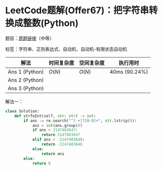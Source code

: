 # LeetCode题解(Offer67)：把字符串转换成整数(Python)

题目：[原题链接](https://leetcode-cn.com/problems/ba-zi-fu-chuan-zhuan-huan-cheng-zheng-shu-lcof/)（中等）

标签：字符串、正则表达式、自动机、自动机-有限状态自动机

| 解法           | 时间复杂度 | 空间复杂度 | 执行用时      |
| -------------- | ---------- | ---------- | ------------- |
| Ans 1 (Python) | $O(N)$     | $O(N)$     | 40ms (90.24%) |
| Ans 2 (Python) |            |            |               |
| Ans 3 (Python) |            |            |               |

解法一：

```python
class Solution:
    def strToInt(self, str: str) -> int:
        if ans := re.search("^[-+]?[0-9]+", str.lstrip()):
            ans = int(ans.group())
            if ans > 2147483647:
                return 2147483647
            elif ans < -2147483648:
                return -2147483648
            else:
                return ans
        else:
            return 0
```
